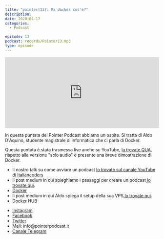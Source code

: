 ```yaml
---
title: "pointer[13]: Ma docker cos'è?"
description:
date: 2020-04-17
categories:
  - Podcast

episode: 13
podcast: records/Pointer13.mp3
type: episode
---
```


<p><iframe src="https://open.spotify.com/embed-podcast/episode/1FGlhAU6QqkglGEebHMno6" allowtransparency="true" allow="encrypted-media" width="100%" height="232" frameborder="0"></iframe></p>

<!-- wp:paragraph -->
<p>In questa puntata del Pointer Podcast abbiamo un ospite. Si tratta di Aldo D'Aquino, studente magistrale di informatica che ci parla di Docker.</p>
<!-- /wp:paragraph -->

<!-- wp:paragraph -->
<p>Questa puntata è stata trasmessa live anche su YouTube, <a href="https://www.youtube.com/watch?v=QZg5Vjo3rWY">la trovate QUA</a>, rispetto alla versione "solo audio" è presente una breve dimostrazione di Docker.</p>
<!-- /wp:paragraph -->

<!-- wp:list -->
<ul><li>Il nostro talk su come avviare un podcast <a href="https://www.youtube.com/watch?v=M8DJQplc-3E">lo trovate sul canale YouTube di Italiancoders</a></li><li>Il post medium in cui spieghiamo i passaggi per creare un podcast<a href="https://medium.com/@Tankado95/come-abbiamo-avviato-un-podcast-dalla-creazione-del-sito-a-spotify-e-apple-podcast-147ab128cdda"> lo trovate qui</a>.</li><li><a href="https://www.docker.com">Docker</a></li><li>Il post medium in cui Aldo spiega il setup della sua VPS<a href="https://medium.com/@daquinoaldo/my-server-setup-reverse-proxy-and-free-ssl-thanks-to-traefik-and-docker-4e7fa161e30f"> lo trovate qui</a>.</li><li><a href="https://hub.docker.com">Docker HUB</a></li></ul>
<!-- /wp:list -->

<!-- wp:list -->
<ul><li><a href="https://www.instagram.com/pointerpodcast/">Instagram</a></li><li><a href="https://www.facebook.com/pointerPodcast/">Facebook</a></li><li><a href="https://twitter.com/PointerPodcast">Twitter</a></li><li>Mail: info@pointerpodcast.it</li><li><a href="https://t.me/PointerPodcast">Canale Telegram</a></li></ul>
<!-- /wp:list -->